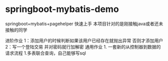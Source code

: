 # springboot-mybatis-demo
springboot+mybatis+pagehelper 快速上手
本项目针对的是刚接触java或者还未接触的同学

进阶作业
	1：添加用户的时候判断如果该用户已经存在就抛出异常 否则才添加用户
	2：写一个登陆交易 并对密码就行加解密
通用作业
	1. 一套新的从控制器到数据的请求流程
	1.多表联合查询，自己能够写sql  